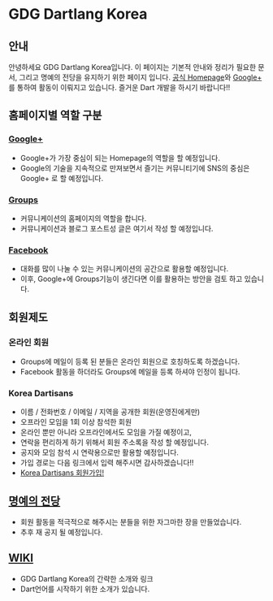GDG Dartlang Korea
==================

## 안내

안녕하세요 GDG Dartlang Korea입니다.
이 페이지는 기본적 안내와 정리가 필요한 문서,
그리고 명예의 전당을 유지하기 위한 페이지 입니다.
[공식 Homepage](https://groups.google.com/forum/?fromgroups#!forum/gdg-dartlang-korea)와
[Google+](https://plus.google.com/b/100787671711425080374/100787671711425080374/posts) 를 통하여 활동이 이뤄지고 있습니다.
즐거운 Dart 개발을 하시기 바랍니다!!

## 홈페이지별 역할 구분

### [Google+](https://plus.google.com/b/100787671711425080374/100787671711425080374/posts)
* Google+가 가장 중심이 되는 Homepage의 역할을 할 예정입니다.
* Google의 기술을 지속적으로 만져보면서 즐기는 커뮤니티기에 SNS의 중심은 Google+ 로 할 예정입니다.

### [Groups](https://groups.google.com/forum/?fromgroups#!forum/gdg-dartlang-korea)
* 커뮤니케이션의 홈페이지의 역할을 합니다.
* 커뮤니케이션과 블로그 포스트성 글은 여기서 작성 할 예정입니다.

### [Facebook](https://www.facebook.com/groups/385566218143149/)
* 대화를 많이 나눌 수 있는 커뮤니케이션의 공간으로 활용할 예정입니다.
* 이후, Google+에 Groups기능이 생긴다면 이를 활용하는 방안을 검토 하고 있습니다.


## 회원제도

### 온라인 회원
* Groups에 메일이 등록 된 분들은 온라인 회원으로 호칭하도록 하겠습니다.
* Facebook 활동을 하더라도 Groups에 메일을 등록 하셔야 인정이 됩니다.

### Korea Dartisans
* 이름 / 전화번호 / 이메일 / 지역을 공개한 회원(운영진에게만)
* 오프라인 모임을 1회 이상 참석한 회원
* 온라인 뿐만 아니라 오프라인에서도 모임을 가질 예정이고,
* 연락을 편리하게 하기 위해서 회원 주소록을 작성 할 예정입니다.
* 공지와 모임 참석 시 연락용으로만 활용할 예정입니다.
* 가입 경로는 다음 링크에서 입력 해주시면 감사하겠습니다!!
* [Korea Dartisans 회원가입!](https://docs.google.com/spreadsheet/viewform?formkey=dFNnQmhWaFhTSV82cVVyNGU3RkMwT3c6MQ)

## [명예의 전당](http://songhun.github.com/GDG-Dartlang-Korea/)
* 회원 활동을 적극적으로 해주시는 분들을 위한 자그마한 장을 만들었습니다.
* 추후 재 공지 될 예정입니다.

## [WIKI](https://github.com/Songhun/GDG-Dartlang-Korea/wiki)
* GDG Dartlang Korea의 간략한 소개와 링크
* Dart언어를 시작하기 위한 소개가 있습니다.